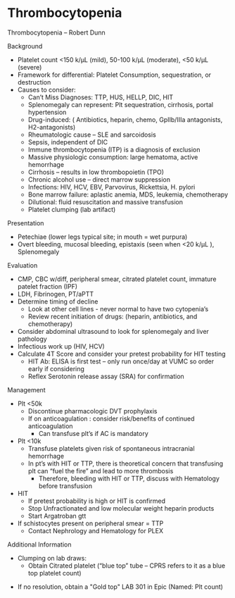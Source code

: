 # Thrombocytopenia

Thrombocytopenia – Robert Dunn

Background

-   Platelet
    count \<150 k/µL (mild), 50-100 k/µL (moderate), \<50 k/µL (severe)
-   Framework for differential: Platelet
    Consumption, sequestration, or destruction
-   Causes
    to consider:
    -   Can’t Miss Diagnoses: TTP, HUS, HELLP, DIC, HIT
    -   Splenomegaly can represent: Plt sequestration, cirrhosis, portal
        hypertension
    -   Drug-induced: (
        Antibiotics, heparin, chemo, GpIIb/IIIa antagonists,
        H2-antagonists)
    -   Rheumatologic cause – SLE and sarcoidosis
    -   Sepsis, independent of DIC
    -   Immune thrombocytopenia (ITP) is a diagnosis of exclusion
    -   Massive physiologic consumption: large hematoma, active
        hemorrhage
    -   Cirrhosis – results in low thrombopoietin (TPO)
    -   Chronic alcohol use – direct marrow suppression
    -   Infections: HIV, HCV, EBV, Parvovirus, Rickettsia, H. pylori
    -   Bone marrow failure: aplastic anemia, MDS, leukemia,
        chemotherapy
    -   Dilutional: fluid resuscitation and massive transfusion
    -   Platelet clumping (lab artifact)

Presentation

-   Petechiae
    (lower legs typical site; in mouth = wet purpura)
-   Overt bleeding,
    mucosal bleeding, epistaxis (seen when \<20 k/µL ),
    Splenomegaly

Evaluation

-   CMP, CBC w/diff, peripheral smear, citrated platelet count, immature
    patelet fraction (IPF)
-   LDH, Fibrinogen, PT/aPTT
-   Determine timing of decline
    -   Look
        at other cell lines - never normal to have two cytopenia’s
    -   Review
        recent initiation of drugs: (heparin, antibiotics, and
        chemotherapy)
-   Consider abdominal ultrasound to look for splenomegaly and liver
    pathology
-   Infectious work up (HIV, HCV)
-   Calculate 4T Score and consider your pretest probability for HIT
    testing
    -   HIT
        Ab: ELISA is first test – only run once/day at VUMC so order
        early if considering
    -   Reflex Serotonin release assay (SRA) for confirmation

Management

-   Plt
    \<50k
    -   Discontinue pharmacologic DVT prophylaxis
    -   If on anticoagulation
        : consider risk/benefits of continued anticoagulation
        -   Can
            transfuse plt’s if AC is mandatory
-   Plt
    \<10k
    -   Transfuse
        platelets given risk of spontaneous intracranial hemorrhage
    -   In pt’s with HIT or TTP, there is theoretical concern that
        transfusing plt can “fuel the fire”
        and lead to more thrombosis
        -   Therefore,
            bleeding with HIT or TTP, discuss with Hematology before
            transfusion
-   HIT
    -   If pretest probability is high or HIT is confirmed
    -   Stop Unfractionated and low molecular weight heparin products
    -   Start Argatroban gtt
-   If schistocytes present on peripheral smear = TTP
    -   Contact Nephrology and Hematology for PLEX

Additional Information

-   Clumping on lab draws:
    -   Obtain Citrated platelet (“blue top” tube – CPRS refers to it as
        a blue top platelet count)

<!-- -->

-   If
    no
    resolution, obtain a "Gold top" LAB 301 in Epic (Named: Plt count)
